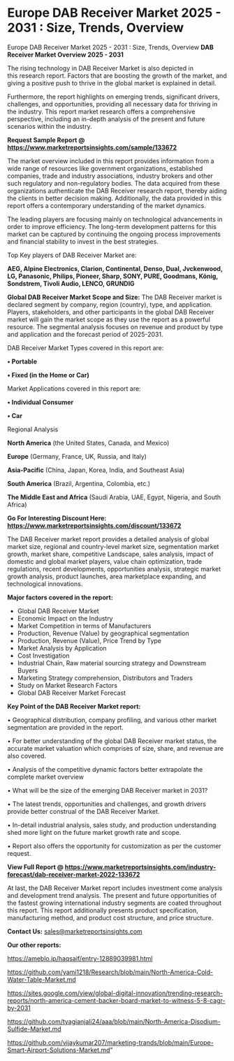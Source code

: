 # Europe DAB Receiver Market 2025 - 2031 : Size, Trends, Overview
Europe DAB Receiver Market 2025 - 2031 : Size, Trends, Overview
<Strong> DAB Receiver Market Overview 2025 - 2031</strong>

The rising technology in DAB Receiver Market is also depicted in this research report. Factors that are boosting the growth of the market, and giving a positive push to thrive in the global market is explained in detail.

Furthermore, the report highlights on emerging trends, significant drivers, challenges, and opportunities, providing all necessary data for thriving in the industry. This report market research offers a comprehensive perspective, including an in-depth analysis of the present and future scenarios within the industry.

<strong>Request Sample Report @ <a href=https://www.marketreportsinsights.com/sample/133672>https://www.marketreportsinsights.com/sample/133672</a></strong>

The market overview included in this report provides information from a wide range of resources like government organizations, established companies, trade and industry associations, industry brokers and other such regulatory and non-regulatory bodies. The data acquired from these organizations authenticate the DAB Receiver research report, thereby aiding the clients in better decision making. Additionally, the data provided in this report offers a contemporary understanding of the market dynamics.

The leading players are focusing mainly on technological advancements in order to improve efficiency. The long-term development patterns for this market can be captured by continuing the ongoing process improvements and financial stability to invest in the best strategies.

Top Key players of DAB Receiver Market are:

<strong>AEG, Alpine Electronics, Clarion, Continental, Denso, Dual, Jvckenwood, LG, Panasonic, Philips, Pioneer, Sharp, SONY, PURE, Goodmans, König, Sondstrem, Tivoli Audio, LENCO, GRUNDIG</strong>

<strong><b>Global DAB Receiver Market Scope and Size:</b></strong>
The DAB Receiver market is declared segment by company, region (country), type, and application. Players, stakeholders, and other participants in the global DAB Receiver market will gain the market scope as they use the report as a powerful resource. The segmental analysis focuses on revenue and product by type and application and the forecast period of 2025-2031.

DAB Receiver Market Types covered in this report are:

<strong>• Portable

• Fixed (in the Home or Car)</strong>

Market Applications covered in this report are:

<strong>• Individual Consumer

• Car</strong> 

Regional Analysis

<strong>North America</strong> (the United States, Canada, and Mexico)

<strong>Europe</strong> (Germany, France, UK, Russia, and Italy)

<strong>Asia-Pacific</strong> (China, Japan, Korea, India, and Southeast Asia)

<strong>South America</strong> (Brazil, Argentina, Colombia, etc.)

<strong>The Middle East and Africa</strong> (Saudi Arabia, UAE, Egypt, Nigeria, and South Africa)

<strong>Go For Interesting Discount Here: <a href=https://www.marketreportsinsights.com/discount/133672>https://www.marketreportsinsights.com/discount/133672</a></strong>

The DAB Receiver market report provides a detailed analysis of global market size, regional and country-level market size, segmentation market growth, market share, competitive Landscape, sales analysis, impact of domestic and global market players, value chain optimization, trade regulations, recent developments, opportunities analysis, strategic market growth analysis, product launches, area marketplace expanding, and technological innovations.

<strong><b>Major factors covered in the report:</b></strong>
<ul>
  <li>Global DAB Receiver Market </li>
  <li>Economic Impact on the Industry</li>
  <li>Market Competition in terms of Manufacturers</li>
  <li>Production, Revenue (Value) by geographical segmentation</li>
  <li>Production, Revenue (Value), Price Trend by Type</li>
  <li>Market Analysis by Application</li>
  <li>Cost Investigation</li>
  <li>Industrial Chain, Raw material sourcing strategy and Downstream Buyers</li>
  <li>Marketing Strategy comprehension, Distributors and Traders</li>
  <li>Study on Market Research Factors</li>
  <li>Global DAB Receiver Market Forecast</li>
</ul>

<strong><b>Key Point of the DAB Receiver Market report:</b></strong>

• Geographical distribution, company profiling, and various other market segmentation are provided in the report.

• For better understanding of the global DAB Receiver market status, the accurate market valuation which comprises of size, share, and revenue are also covered.

• Analysis of the competitive dynamic factors better extrapolate the complete market overview

• What will be the size of the emerging DAB Receiver market in 2031?

• The latest trends, opportunities and challenges, and growth drivers provide better construal of the DAB Receiver Market.

• In-detail industrial analysis, sales study, and production understanding shed more light on the future market growth rate and scope.

• Report also offers the opportunity for customization as per the customer request.

<strong><b>View Full Report @ <a href=https://www.marketreportsinsights.com/industry-forecast/dab-receiver-market-2022-133672>https://www.marketreportsinsights.com/industry-forecast/dab-receiver-market-2022-133672</a></b></strong>


At last, the DAB Receiver Market report includes investment come analysis and development trend analysis. The present and future opportunities of the fastest growing international industry segments are coated throughout this report. This report additionally presents product specification, manufacturing method, and product cost structure, and price structure.

<strong>Contact Us:</strong>
sales@marketreportsinsights.com

<strong>Our other reports:</strong>

<a href=https://ameblo.jp/haqsaif/entry-12889039981.html>https://ameblo.jp/haqsaif/entry-12889039981.html</a>

<a href=https://github.com/yami1218/Research/blob/main/North-America-Cold-Water-Table-Market.md>https://github.com/yami1218/Research/blob/main/North-America-Cold-Water-Table-Market.md</a>

<a href=https://sites.google.com/view/global-digital-innovation/trending-research-reports/north-america-cement-backer-board-market-to-witness-5-8-cagr-by-2031>https://sites.google.com/view/global-digital-innovation/trending-research-reports/north-america-cement-backer-board-market-to-witness-5-8-cagr-by-2031</a>

<a href=https://github.com/tyagianjali24/aaa/blob/main/North-America-Disodium-Sulfide-Market.md>https://github.com/tyagianjali24/aaa/blob/main/North-America-Disodium-Sulfide-Market.md</a>

<a href=https://github.com/vijaykumar207/marketing-trands/blob/main/Europe-Smart-Airport-Solutions-Market.md>https://github.com/vijaykumar207/marketing-trands/blob/main/Europe-Smart-Airport-Solutions-Market.md</a>"
